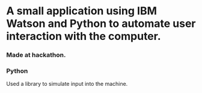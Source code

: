 # A small application using IBM Watson and Python to automate user interaction with the computer.
### Made at hackathon.

### Python

Used a library to simulate input into the machine.
